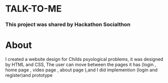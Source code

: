 # TALK-TO-ME
### This project was shared by Hackathon Socialthon
# About
I created a website design for Childs psyological problems, it was designed by HTML and CSS, The user can move between the pages it has (login , home page , video page , about page ),and I did implemention (login and register)and prototype
